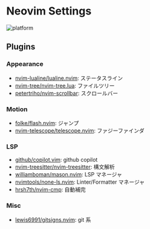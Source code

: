 # Neovim Settings

![platform](https://img.shields.io/badge/platform-linux%20|%20macos-blue)

## Plugins

### Appearance

- [nvim-lualine/lualine.nvim](https://github.com/nvim-lualine/lualine.nvim): ステータスライン
- [nvim-tree/nvim-tree.lua](https://github.com/nvim-tree/nvim-tree.lua): ファイルツリー
- [petertriho/nvim-scrollbar](https://gihub.com/petertriho/nvim-scrollbar): スクロールバー

### Motion

- [folke/flash.nvim](https://github.com/folke/flash.nvim): ジャンプ
- [nvim-telescope/telescope.nvim](https://github.com/nvim-telescope/telescope.nvim): ファジーファインダ

### LSP

- [github/copilot.vim](https://github.com/github/copilot.vim): github copilot
- [nvim-treesitter/nvim-treesitter](https://github.com/nvim-treesitter/nvim-treesitter): 構文解析
- [williamboman/mason.nvim](https://github.com/williamboman/mason.nvim): LSP マネージャ
- [nvimtools/none-ls.nvim](https://github.com/nvimtools/none-ls.nvim): Linter/Formatter マネージャ
- [hrsh7th/nvim-cmp](https://github.com/hrsh7th/nvim-cmp): 自動補完

### Misc

- [lewis6991/gitsigns.nvim](https://github.com/lewis6991/gitsigns.nvim): git 系
